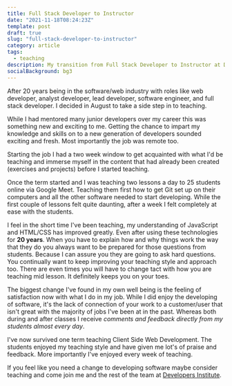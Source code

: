 ```yaml
---
title: Full Stack Developer to Instructor
date: "2021-11-18T08:24:23Z"
template: post
draft: true
slug: "full-stack-developer-to-instructor"
category: article
tags:
  - teaching
description: My transition from Full Stack Developer to Instructor at Developers Institute
socialBackground: bg3
---
```


After 20 years being in the software/web industry with roles like web developer, analyst developer, lead developer, software engineer, and full stack developer. I decided in August to take a side step in to teaching.

While I had mentored many junior developers over my career this was something new and exciting to me. Getting the chance to impart my knowledge and skills on to a new generation of developers sounded exciting and fresh. Most importantly the job was remote too.

Starting the job I had a two week window to get acquainted with what I'd be teaching and immerse myself in the content that had already been created (exercises and projects) before I started teaching.

Once the term started and I was teaching two lessons a day to 25 students online via Google Meet. Teaching them first how to get Git set up on their computers and all the other software needed to start developing. While the first couple of lessons felt quite daunting, after a week I felt completely at ease with the students.

I feel in the short time I've been teaching, my understanding of JavaScript and HTML/CSS has improved greatly. Even after using these technologies for **20 years**. When you have to explain how and why things work the way that they do you always want to be prepared for those questions from students. Because I can assure you they are going to ask hard questions. You continually want to keep improving your teaching style and approach too. There are even times you will have to change tact with how you are teaching mid lesson. It definitely keeps you on your toes.

The biggest change I've found in my own well being is the feeling of satisfaction now with what I do in my job. While I did enjoy the developing of software, it's the lack of connection of your work to a customer/user that isn't great with the majority of jobs I've been at in the past. Whereas both during and after classes I receive _comments and feedback directly from my students almost every day_.

I've now survived one term teaching Client Side Web Development. The students enjoyed my teaching style and have given me lot's of praise and feedback. More importantly I've enjoyed every week of teaching.

If you feel like you need a change to developing software maybe consider teaching and come join me and the rest of the team at [Developers Institute](https://apply.workable.com/developers-institute/).

